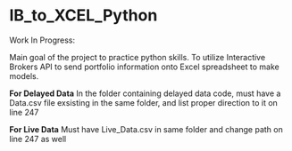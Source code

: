 # IB_to_XCEL_Python
Work In Progress:

Main goal of the project to practice python skills. 
To utilize Interactive Brokers API to send portfolio information onto Excel spreadsheet to make models.

**For Delayed Data**
In the folder containing delayed data code, must have a Data.csv file exsisting in the same folder, and list proper direction to it on line 247

**For Live Data**
Must have Live_Data.csv in same folder and change path on line 247 as well
